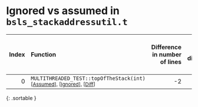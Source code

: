 # Ignored vs assumed in `bsls_stackaddressutil.t`

<script src="../sorttable.js"></script>

|   Index | Function                                                                                                              |   Difference in number of lines |   Function size difference in bytes |   Number of lines in assumed build | Number of bytes in assumed build   |   Number of lines in ignored build | Number of bytes in ignored build   |
|--------:|:----------------------------------------------------------------------------------------------------------------------|--------------------------------:|------------------------------------:|-----------------------------------:|:-----------------------------------|-----------------------------------:|:-----------------------------------|
|       0 | `MULTITHREADED_TEST::topOfTheStack(int)` <sup>\[[Assumed](0-assume)\], \[[Ignored](0-none)\], \[[Diff](0.diff.html)\] |                              -2 |                                   0 |                                896 | 4,206,800                          |                                896 | 4,206,800                          |
{: .sortable }
